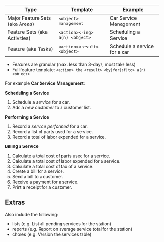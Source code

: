 | Type                           | Template                       | Example                       |
| ---                            | ---                            | ---                           |
| Major Feature Sets (aka Areas) | `<object> management`          | Car Service Management        |
| Feature Sets (aka Activities)  | `<action><-ing> a(n) <object>` | Scheduling a Service          |
| Feature (aka Tasks)            | `<action><result><object>`     | Schedule a service for a car  |

* Features are granular (max. less than 3-days, most take less)
* Full feature template: `<action> the <result> <by|for|of|to> a(n) <object>`

For example **Car Service Management**:

**Scheduling a Service**

1. Schedule a _service_ for a car.
1. Add a _new customer_ to a customer list.

**Performing a Service**

1. Record a _service performed_ for a car.
1. Record a list of parts used for a service.
1. Record a total of labor expended for a service.

**Billing a Service**

1. Calculate a total cost of parts used for a service.
1. Calculate a total cost of labor expended for a service.
1. Calculate a total cost of tax of a service.
1. Create a bill for a service.
1. Send a bill to a customer.
1. Receive a payment for a service.
1. Print a receipt for a customer.

## Extras

Also include the following:
* lists (e.g. List all pending services for the station)
* reports (e.g. Report on average service total for the station)
* chores (e.g. Version the services table)
